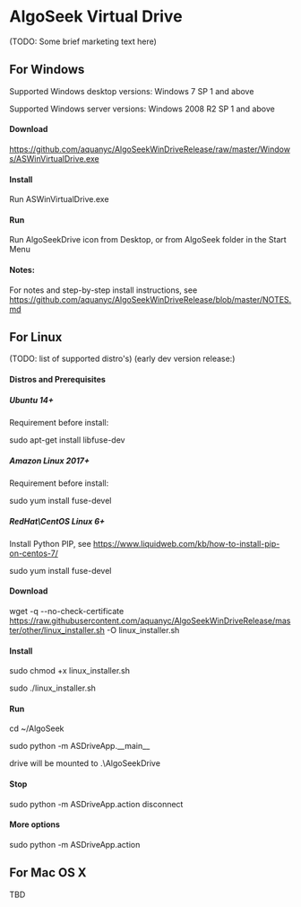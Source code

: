 # AlgoSeek Virtual Drive

(TODO: Some brief marketing text here)

## For Windows

Supported Windows desktop versions: Windows 7 SP 1 and above

Supported Windows server versions: Windows 2008 R2 SP 1 and above


#### Download

https://github.com/aquanyc/AlgoSeekWinDriveRelease/raw/master/Windows/ASWinVirtualDrive.exe

#### Install

Run ASWinVirtualDrive.exe

#### Run

Run AlgoSeekDrive icon from Desktop, or from AlgoSeek folder in the Start Menu

#### Notes:

For notes and step-by-step install instructions, see https://github.com/aquanyc/AlgoSeekWinDriveRelease/blob/master/NOTES.md

## For Linux

(TODO: list of supported distro's)
(early dev version release:)

#### Distros and Prerequisites

##### Ubuntu 14+

Requirement before install:

sudo apt-get install libfuse-dev

##### Amazon Linux 2017+

Requirement before install:

sudo yum install fuse-devel

##### RedHat\CentOS Linux 6+

Install Python PIP, see https://www.liquidweb.com/kb/how-to-install-pip-on-centos-7/

sudo yum install fuse-devel

#### Download

wget -q --no-check-certificate https://raw.githubusercontent.com/aquanyc/AlgoSeekWinDriveRelease/master/other/linux_installer.sh -O linux_installer.sh

#### Install

sudo chmod +x linux_installer.sh

sudo ./linux_installer.sh

#### Run

cd ~/AlgoSeek

sudo python -m ASDriveApp.\_\_main\_\_

drive will be mounted to .\AlgoSeekDrive

#### Stop

sudo python -m ASDriveApp.action disconnect

#### More options

sudo python -m ASDriveApp.action 

## For Mac OS X 

TBD
